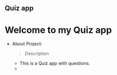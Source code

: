## Quiz app
# Welcome to my Quiz app
- About Project:
    > Description
    - This is a Quiz app with questions.
    - 

 
